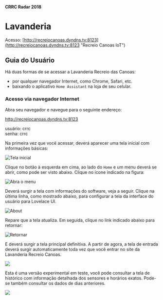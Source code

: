 #### CRRC Radar 2018

# Lavanderia

Acesso: [http://recreiocanoas.dyndns.tv:8123](http://recreiocanoas.dyndns.tv:8123 "Recreio Canoas IoT")  

## Guia do Usuário

Há duas formas de se acessar a Lavanderia Recreio das Canoas:

- por qualquer navegador Internet, como Chrome, Safari, etc.
- baixando o aplicativo `Home Assistant` na loja de seu celular.

### Acesso via navegador Internet

Abra seu navegador e navegue para o seguinte endereço:

http://recreiocanoas.dyndns.tv:8123

usuário: crrc  
senha: crrc

Na primeira vez que você acessar, deverá aparecer uma tela inicial com informações básicas:

![Tela inicial](https://i.imgur.com/0bxdQtL.png)

Clique no botão à esquerda em cima, ao lado do `Home` e um menu deverá se abrir, como pode ser visto abaixo. Clique no ícone indicado na figura:

![Abra o menu](https://i.imgur.com/BphPdJr.png)

Deverá surgir a tela com informações do software, veja a seguir. Clique na última linha, como mostrado abaixo, para configurar a tela da interface do usuário para Lovelace UI.

![About](https://i.imgur.com/WVTzi4e.png)

Repare que a tela atualiza. Em seguida, clique no link indicado abaixo para retornar:

![Retornar ](https://i.imgur.com/OY6vQEs.png)

E deverá surgir a tela principal definitiva. A partir de agora, a tela de entrada deverá surgir automaticamente toda vez que você entrar no site da Lavanderia Recreio Canoas.

![](https://i.imgur.com/8OzVilI.png)

Esta é uma versão experimental em teste, você pode consultar a tela de histórico com informação  detalhada dos sensores e horários exatos. Pode-se também consultar os dados de dias anteriores.

![](https://i.imgur.com/aFEaL0W.png)
